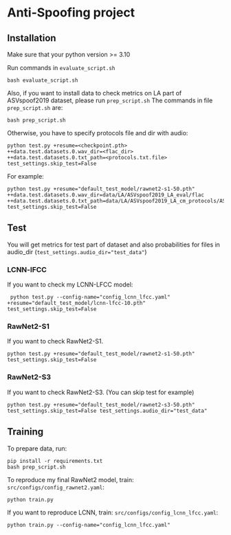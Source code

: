 # Anti-Spoofing project


## Installation

Make sure that your python version >= 3.10

Run commands in `evaluate_script.sh`
```shell 
bash evaluate_script.sh
```

Also, if you want to install data to check metrics on LA part of ASVspoof2019 dataset, please run `prep_script.sh`
The commands in file `prep_script.sh` are: 

```shell
bash prep_script.sh
```
Otherwise, you have to specify protocols file and dir with audio: 
```shell
python test.py +resume=<checkpoint.pth> ++data.test.datasets.0.wav_dir=<flac_dir> ++data.test.datasets.0.txt_path=<protocols.txt.file> test_settings.skip_test=False
```
For example:
```shell
python test.py +resume="default_test_model/rawnet2-s1-50.pth" ++data.test.datasets.0.wav_dir=data/LA/ASVspoof2019_LA_eval/flac ++data.test.datasets.0.txt_path=data/LA/ASVspoof2019_LA_cm_protocols/ASVspoof2019.LA.cm.eval.trl.txt test_settings.skip_test=False
```
## Test

You will get metrics for test part of dataset and also probabilities for files in audio_dir (`test_settings.audio_dir="test_data"`)

### LCNN-lFCC

If you want to check my LCNN-LFCC model: 
```shell
 python test.py --config-name="config_lcnn_lfcc.yaml" +resume="default_test_model/lcnn-lfcc-10.pth" test_settings.skip_test=False
```

### RawNet2-S1
If you want to check RawNet2-S1. 
```shell
python test.py +resume="default_test_model/rawnet2-s1-50.pth" test_settings.skip_test=False
```

### RawNet2-S3
If you want to check RawNet2-S3. (You can skip test for example)
```shell
python test.py +resume="default_test_model/rawnet2-s3-50.pth" test_settings.skip_test=False test_settings.audio_dir="test_data"
```

## Training
To prepare data, run: 
```shell
pip install -r requirements.txt
bash prep_script.sh
```

To reproduce my final RawNet2 model, train: `src/configs/config_rawnet2.yaml`: 
```shell
python train.py
```
If you want to reproduce LCNN, train: `src/configs/config_lcnn_lfcc.yaml`:
```shell
python train.py --config-name="config_lcnn_lfcc.yaml"
```
